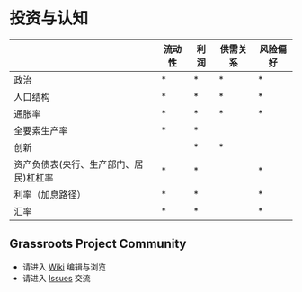 # 投资与认知

|  | 流动性 | 利润 | 供需关系 | 风险偏好 |
| ---- | ---- | ---- | ---- | ---- |
| 政治 | * | * | * | * |
| 人口结构 | * | * | * | * |
| 通胀率 | * | * | * | * |
| 全要素生产率 | * | * |  |  |
| 创新 |  | * | * |  |
| 资产负债表(央行、生产部门、居民)杠杠率 | * | * |  | * |
| 利率（加息路径） | * | * |  | * |
| 汇率 | * | * |  | * |

## Grassroots Project Community

* 请进入 [Wiki](https://github.com/grassroots-project/community/wiki) 编辑与浏览
* 请进入 [Issues](https://github.com/grassroots-project/community/issues) 交流

